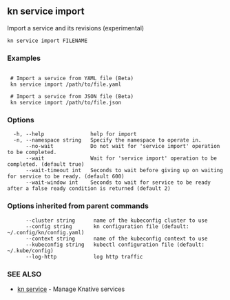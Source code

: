 ## kn service import

Import a service and its revisions (experimental)

```
kn service import FILENAME
```

### Examples

```

 # Import a service from YAML file (Beta)
 kn service import /path/to/file.yaml

 # Import a service from JSON file (Beta)
 kn service import /path/to/file.json
```

### Options

```
  -h, --help               help for import
  -n, --namespace string   Specify the namespace to operate in.
      --no-wait            Do not wait for 'service import' operation to be completed.
      --wait               Wait for 'service import' operation to be completed. (default true)
      --wait-timeout int   Seconds to wait before giving up on waiting for service to be ready. (default 600)
      --wait-window int    Seconds to wait for service to be ready after a false ready condition is returned (default 2)
```

### Options inherited from parent commands

```
      --cluster string      name of the kubeconfig cluster to use
      --config string       kn configuration file (default: ~/.config/kn/config.yaml)
      --context string      name of the kubeconfig context to use
      --kubeconfig string   kubectl configuration file (default: ~/.kube/config)
      --log-http            log http traffic
```

### SEE ALSO

* [kn service](kn_service.md)	 - Manage Knative services


